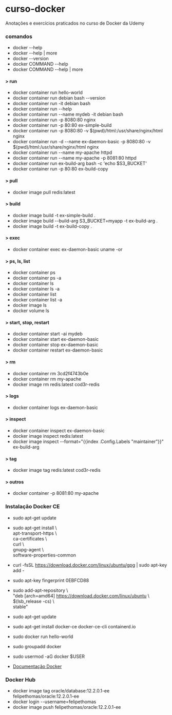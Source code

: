 # curso-docker
Anotações e exercícios praticados no curso de Docker da Udemy  
  
  
### comandos
- docker --help  
- docker --help | more  
- docker --version  
- docker COMMAND --help  
- docker COMMAND --help | more  

#### > run
- docker container run hello-world  
- docker container run debian bash --version  
- docker container run -it debian bash  
- docker container run --help  
- docker container run --name mydeb -it debian bash    
- docker container run -p 8080:80 nginx    
- docker container run -p 80:80 ex-simple-build  
- docker container run -p 8080:80 -v $(pwd)/html:/usr/share/nginx/html nginx     
- docker container run -d --name ex-daemon-basic -p 8080:80 -v $(pwd)/html:/usr/share/nginx/html nginx  
- docker container run --name my-apache httpd  
- docker container run --name my-apache -p 8081:80 httpd 
- docker container run ex-build-arg bash -c 'echo $S3_BUCKET'   
- docker container run -p 80:80 ex-build-copy  

#### > pull
- docker image pull redis:latest  

#### > build
- docker image build -t ex-simple-build .  
- docker image build --build-arg S3_BUCKET=myapp -t ex-build-arg .  
- docker image build -t ex-build-copy .  

#### > exec
- docker container exec ex-daemon-basic uname -or   

#### > ps, ls, list
- docker container ps  
- docker container ps -a  
- docker container ls  
- docker container ls -a  
- docker container list  
- docker container list -a  
- docker image ls  
- docker volume ls  

#### > start, stop, restart
- docker container start -ai mydeb  
- docker container start ex-daemon-basic  
- docker container stop ex-daemon-basic  
- docker container restart ex-daemon-basic  

#### > rm
- docker container rm 3cd2f4743b0e  
- docker container rm my-apache  
- docker image rm redis:latest cod3r-redis  

#### > logs
- docker container logs ex-daemon-basic  

#### > inspect
- docker container inspect ex-daemon-basic  
- docker image inspect redis:latest  
- docker image inspect --format="{{index .Config.Labels \"maintainer\"}}" ex-build-arg  

#### > tag
- docker image tag redis:latest cod3r-redis  
  
#### > outros
- docker container -p 8081:80 my-apache  
  
  
### Instalação Docker CE
- sudo apt-get update  
- sudo apt-get install \  
apt-transport-https \  
ca-certificates \  
curl \  
gnupg-agent \  
software-properties-common  
- curl -fsSL https://download.docker.com/linux/ubuntu/gpg | sudo apt-key add -  
  
- sudo apt-key fingerprint 0EBFCD88  
- sudo add-apt-repository \  
"deb [arch=amd64] https://download.docker.com/linux/ubuntu \  
$(lsb_release -cs) \  
stable"  
  
- sudo apt-get update  
- sudo apt-get install docker-ce docker-ce-cli containerd.io  
- sudo docker run hello-world  
- sudo groupadd docker  
- sudo usermod -aG docker $USER  
  
- [Documentação Docker](https://docs.docker.com/install/linux/docker-ce/ubuntu/)
  
  
### Docker Hub
- docker image tag oracle/database:12.2.0.1-ee felipethomas/oracle:12.2.0.1-ee  
- docker login --username=felipethomas  
- docker image push felipethomas/oracle:12.2.0.1-ee 